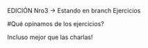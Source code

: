 ﻿EDICIÓN Nro3 -> Estando en branch Ejercicios

#Qué opinamos de los ejercicios?

Incluso mejor que las charlas!

